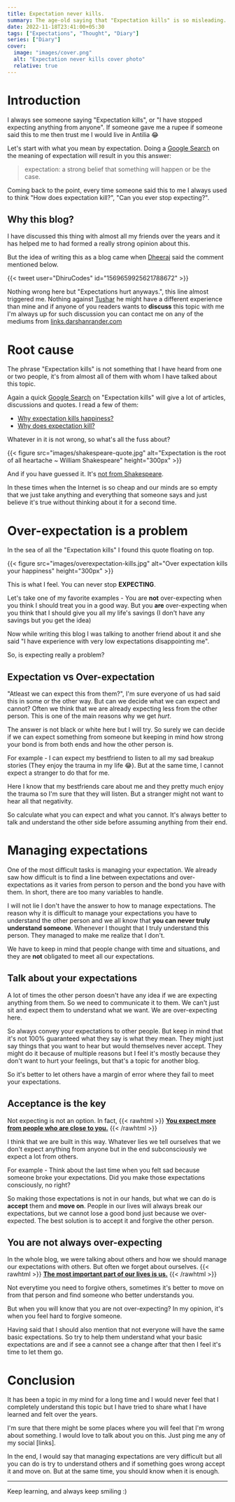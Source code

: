 ```yaml
---
title: Expectation never kills.
summary: The age-old saying that "Expectation kills" is so misleading.
date: 2022-11-18T23:41:00+05:30
tags: ["Expectations", "Thought", "Diary"]
series: ["Diary"]
cover:
  image: "images/cover.png"
  alt: "Expectation never kills cover photo"
  relative: true
---
```


# Introduction

I always see someone saying "Expectation kills", or "I have stopped expecting anything from anyone". If someone gave me a rupee if someone said this to me then trust me I would live in Antilia 😂

Let's start with what you mean by expectation. Doing a [Google Search](https://www.google.com/search?q=expectation+meaning) on the meaning of expectation will result in you this answer:

> expectation: a strong belief that something will happen or be the case.

Coming back to the point, every time someone said this to me I always used to think "How does expectation kill?", "Can you ever stop expecting?".

## Why this blog?

I have discussed this thing with almost all my friends over the years and it has helped me to had formed a really strong opinion about this.

But the idea of writing this as a blog came when [Dheeraj](https://twitter.com/DhiruCodes/) said the comment mentioned below.

{{< tweet user="DhiruCodes" id="1569659925621788672" >}}

Nothing wrong here but "Expectations hurt anyways.", this line almost triggered me. Nothing against [Tushar](https://twitter.com/tusharnankanii) he might have a different experience than mine and if anyone of you readers wants to **discuss** this topic with me I'm always up for such discussion you can contact me on any of the mediums from [links.darshanrander.com](https://links.darshanrander.com)

# Root cause

The phrase "Expectation kills" is not something that I have heard from one or two people, it's from almost all of them with whom I have talked about this topic.

Again a quick [Google Search](https://www.google.com/search?q=expectation+kills) on "Expectation kills" will give a lot of articles, discussions and quotes. I read a few of them:

- [Why expectation kills happiness?](https://www.linkedin.com/pulse/expectation-happiness-killer-phil-nayna/)
- [Why does expectation kill?](https://www.quora.com/Why-does-expectation-kill)

Whatever in it is not wrong, so what's all the fuss about?

{{< figure src="images/shakespeare-quote.jpg" alt="Expectation is the root of all heartache ~ William Shakespeare" height="300px" >}}

And if you have guessed it. It's [not from Shakespeare](https://www.quora.com/Is-this-phrase-from-Shakespeare-Expectation-is-the-root-of-all-heartache).

In these times when the Internet is so cheap and our minds are so empty that we just take anything and everything that someone says and just believe it's true without thinking about it for a second time.

# Over-expectation is a problem

In the sea of all the "Expectation kills" I found this quote floating on top.

{{< figure src="images/overexpectation-kills.jpg" alt="Over expectation kills your happiness" height="300px" >}}

This is what I feel. You can never stop **EXPECTING**.

Let's take one of my favorite examples - You are **not** over-expecting when you think I should treat you in a good way. But you **are** over-expecting when you think that I should give you all my life's savings (I don't have any savings but you get the idea)

Now while writing this blog I was talking to another friend about it and she said "I have experience with very low expectations disappointing me".

So, is expecting really a problem?

## Expectation vs Over-expectation

"Atleast we can expect this from them?", I'm sure everyone of us had said this in some or the other way. But can we decide what we can expect and cannot? Often we think that we are already expecting less from the other person. This is one of the main reasons why we get _hurt_.

The answer is not black or white here but I will try. So surely we can decide if we can expect something from someone but keeping in mind how strong your bond is from both ends and how the other person is.

For example - I can expect my bestfriend to listen to all my sad breakup stories (They enjoy the trauma in my life 😂). But at the same time, I cannot expect a stranger to do that for me.

Here I know that my bestfriends care about me and they pretty much enjoy the trauma so I'm sure that they will listen. But a stranger might not want to hear all that negativity.

So calculate what you can expect and what you cannot. It's always better to talk and understand the other side before assuming anything from their end.

# Managing expectations

One of the most difficult tasks is managing your expectation. We already saw how difficult is to find a line between expectations and over-expectations as it varies from person to person and the bond you have with them. In short, there are too many variables to handle.

I will not lie I don't have the answer to how to manage expectations. The reason why it is difficult to manage your expectations you have to understand the other person and we all know that **you can never truly understand someone**. Whenever I thought that I truly understand this person. They managed to make me realize that I don't.

We have to keep in mind that people change with time and situations, and they are **not** obligated to meet all our expectations.

## Talk about your expectations

A lot of times the other person doesn't have any idea if we are expecting anything from them. So we need to communicate it to them. We can't just sit and expect them to understand what we want. We are over-expecting here.

So always convey your expectations to other people. But keep in mind that it's not 100% guaranteed what they say is what they mean. They might just say things that you want to hear but would themselves never accept. They might do it because of multiple reasons but I feel it's mostly because they don't want to hurt your feelings, but that's a topic for another blog.

So it's better to let others have a margin of error where they fail to meet your expectations.

## Acceptance is the key

Not expecting is not an option. In fact, {{< rawhtml >}}
<span style="text-decoration:underline; font-weight:bold">You expect more from people who are close to you.</span> {{< /rawhtml >}}

I think that we are built in this way. Whatever lies we tell ourselves that we don't expect anything from anyone but in the end subconsciously we expect a lot from others.

For example - Think about the last time when you felt sad because someone broke your expectations. Did you make those expectations consciously, no right?

So making those expectations is not in our hands, but what we can do is **accept** them and **move on**. People in our lives will always break our expectations, but we cannot lose a good bond just because we over-expected. The best solution is to accept it and forgive the other person.

## You are not always over-expecting

In the whole blog, we were talking about others and how we should manage our expectations with others. But often we forget about ourselves. {{< rawhtml >}}
<span style="text-decoration:underline; font-weight:bold">The most important part of our lives is us.</span> {{< /rawhtml >}}

Not everytime you need to forgive others, sometimes it's better to move on from that person and find someone who better understands you.

But when you will know that you are not over-expecting? In my opinion, it's when you feel hard to forgive someone.

Having said that I should also mention that not everyone will have the same basic expectations. So try to help them understand what your basic expectations are and if see a cannot see a change after that then I feel it's time to let them go.

# Conclusion

It has been a topic in my mind for a long time and I would never feel that I completely understand this topic but I have tried to share what I have learned and felt over the years.

I'm sure that there might be some places where you will feel that I'm wrong about something. I would love to talk about you on this. Just ping me any of my social [links].

In the end, I would say that managing expectations are very difficult but all you can do is try to understand others and if something goes wrong accept it and move on. But at the same time, you should know when it is enough.

---

Keep learning, and always keep smiling :)
